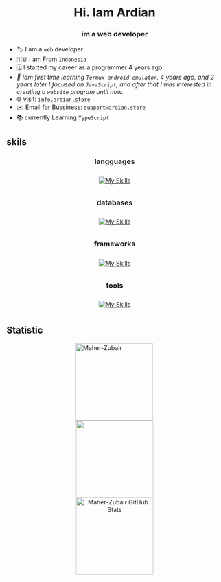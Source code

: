 <h1 align="center" style="font-weight: bold">Hi. Iam Ardian</h1>
<h3 align="center">im a web developer</h3>

- 🏷️ I am a `web` developer
- 🇮🇩 I am From `Indonesia`
- 🗓️ I started my career as a programmer 4 years ago.
- _📖 Iam first time learning `Termux android emulator`. 4 years ago, and 2 years later I focused on `JavaScript`, and after that I was interested in creating a `website` program until now._
- 🌐 visit: <a href="https://info.ardian.store">`info.ardian.store`</a>
- ✉️ Email for Bussiness: <a href="">`support@ardian.store`</a>
- 📚 currently Learning `TypeScript`

## skils

<div align="center">
     <h3>langguages</h3>
     <p align = "center">
          <a href="https://skillicons.dev">
               <img style="margin: 10px"src="https://skillicons.dev/icons?i=js,ts,html,css&perline=8"alt="My Skills"/> 
          </a>
     </p>
</div>
<div align="center">
     <h3>databases</h3>
     <p align = "center">
          <a href="https://skillicons.dev">
               <img style="margin: 10px"src="https://skillicons.dev/icons?i=mongodb,mysql&perline=8"alt="My Skills"/> 
          </a>
     </p>
</div>
<div align="center">
     <h3>frameworks</h3>
     <p align = "center">
          <a href="https://skillicons.dev">
               <img style="margin: 10px"src="https://skillicons.dev/icons?i=tailwindcss,express,bootstrap&perline=8"alt="My Skills"/> 
          </a>
     </p>
</div>
<div align="center">
     <h3>tools</h3>
     <p align = "center">
          <a href="https://skillicons.dev">
               <img style="margin: 10px"src="https://skillicons.dev/icons?i=npm,git,vscode&perline=8"alt="My Skills"/> 
          </a>
     </p>
</div>

## Statistic

<div style="display: flex; flex-direction: column; align-items: center;">

<img align="left" height="180em" src="https://github-readme-stats.vercel.app/api/top-langs/?username=APdev93&layout=compact&theme=dark" alt=Maher-Zubair />
<img align="center" src="http://github-profile-summary-cards.vercel.app/api/cards/most-commit-language?username=APdev93&theme=dark" height="180em" />

<div align="center">
<a href="https://github.com/APdev93">
<img height="180em" src="https://github-readme-stats.vercel.app/api?username=APdev93&show_icons=true&locale=en&theme=dark" alt="Maher-Zubair GitHub Stats" />
</div>
